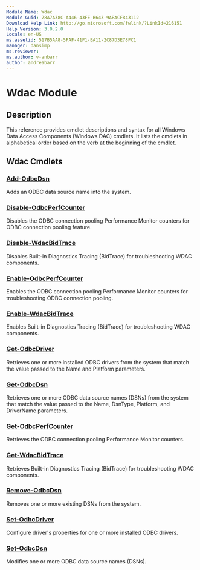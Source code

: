 ```yaml
---
Module Name: Wdac
Module Guid: 78A7A38C-A446-43FE-B643-9ABACF843112
Download Help Link: http://go.microsoft.com/fwlink/?LinkId=216151
Help Version: 3.0.2.0
Locale: en-US
ms.assetid: 517B5AA8-5FAF-41F1-BA11-2C87D3E78FC1
manager: dansimp
ms.reviewer:
ms.author: v-anbarr
author: andreabarr
---
```


# Wdac Module
## Description
This reference provides cmdlet descriptions and syntax for all Windows Data Access Components (Windows DAC) cmdlets. It lists the cmdlets in alphabetical order based on the verb at the beginning of the cmdlet.

## Wdac Cmdlets
### [Add-OdbcDsn](./Add-OdbcDsn.md)
Adds an ODBC data source name into the system.

### [Disable-OdbcPerfCounter](./Disable-OdbcPerfCounter.md)
Disables the ODBC connection pooling Performance Monitor counters for ODBC connection pooling feature.

### [Disable-WdacBidTrace](./Disable-WdacBidTrace.md)
Disables Built-in Diagnostics Tracing (BidTrace) for troubleshooting WDAC components.

### [Enable-OdbcPerfCounter](./Enable-OdbcPerfCounter.md)
Enables the ODBC connection pooling Performance Monitor counters for troubleshooting ODBC connection pooling.

### [Enable-WdacBidTrace](./Enable-WdacBidTrace.md)
Enables Built-in Diagnostics Tracing (BidTrace) for troubleshooting WDAC components.

### [Get-OdbcDriver](./Get-OdbcDriver.md)
Retrieves one or more installed ODBC drivers from the system that match the value passed to the Name and Platform parameters.

### [Get-OdbcDsn](./Get-OdbcDsn.md)
Retrieves one or more ODBC data source names (DSNs) from the system that match the value passed to the Name, DsnType, Platform, and DriverName parameters.

### [Get-OdbcPerfCounter](./Get-OdbcPerfCounter.md)
Retrieves the ODBC connection pooling Performance Monitor counters.

### [Get-WdacBidTrace](./Get-WdacBidTrace.md)
Retrieves Built-in Diagnostics Tracing (BidTrace) for troubleshooting WDAC components.

### [Remove-OdbcDsn](./Remove-OdbcDsn.md)
Removes one or more existing DSNs from the system.

### [Set-OdbcDriver](./Set-OdbcDriver.md)
Configure driver's properties for one or more installed ODBC drivers.

### [Set-OdbcDsn](./Set-OdbcDsn.md)
Modifies one or more ODBC data source names (DSNs).

